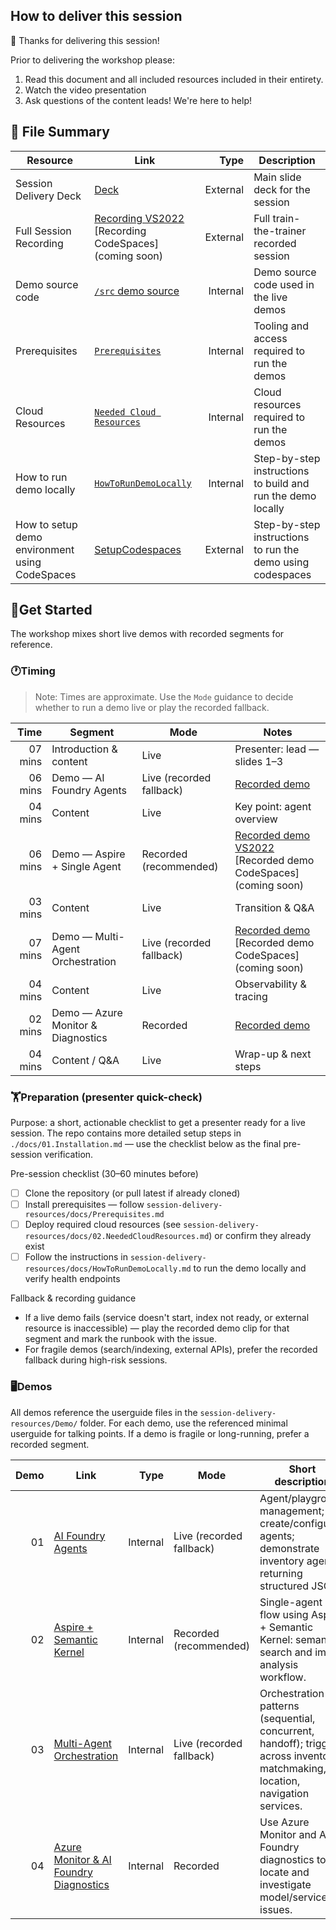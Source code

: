 ## How to deliver this session

🥇 Thanks for delivering this session!

Prior to delivering the workshop please:

1. Read this document and all included resources included in their entirety.
2. Watch the video presentation
3. Ask questions of the content leads! We're here to help!

## 📁 File Summary

| Resource | Link | Type | Description |
|---|---|---:|---|
| Session Delivery Deck | [Deck](https://aka.ms/AAxri1f) | External | Main slide deck for the session |
| Full Session Recording | [Recording VS2022](https://youtu.be/AwKSBaA2HXQ) <br> [Recording CodeSpaces](coming soon) | External | Full train-the-trainer recorded session |
| Demo source code | [`/src` demo source](../src) | Internal | Demo source code used in the live demos |
| Prerequisites | [`Prerequisites`](./docs/Prerequisites.md) | Internal | Tooling and access required to run the demos |
| Cloud Resources | [`Needed Cloud Resources`](./docs/02.NeededCloudResources.md) | Internal | Cloud resources required to run the demos |
| How to run demo locally | [`HowToRunDemoLocally`](./docs/HowToRunDemoLocally.md) | Internal | Step-by-step instructions to build and run the demo locally |
| How to setup demo environment using CodeSpaces | [SetupCodespaces](https://aka.ms/AAyd4kq) | External | Step-by-step instructions to run the demo using codespaces |

## 🚀Get Started

The workshop mixes short live demos with recorded segments for reference.

### 🕐Timing

> Note: Times are approximate. Use the `Mode` guidance to decide whether to run a demo live or play the recorded fallback.

| Time | Segment | Mode | Notes |
|---:|---|---|---|
| 07 mins | Introduction & content | Live | Presenter: lead — slides 1–3 |
| 06 mins | Demo — AI Foundry Agents | Live (recorded fallback) | [Recorded demo](https://aka.ms/AAxri1g) |
| 04 mins | Content | Live | Key point: agent overview |
| 06 mins | Demo — Aspire + Single Agent | Recorded (recommended) | [Recorded demo VS2022](https://aka.ms/AAxrpqj) <br> [Recorded demo CodeSpaces](coming soon) |
| 03 mins | Content | Live | Transition & Q&A |
| 07 mins | Demo — Multi-Agent Orchestration | Live (recorded fallback) | [Recorded demo](https://aka.ms/AAxrab6)  <br> [Recorded demo CodeSpaces](coming soon) |
| 04 mins | Content | Live | Observability & tracing |
| 02 mins | Demo — Azure Monitor & Diagnostics | Recorded | [Recorded demo](https://aka.ms/AAxrpqk) |
| 04 mins | Content / Q&A | Live | Wrap-up & next steps |

### 🏋️Preparation (presenter quick-check)

Purpose: a short, actionable checklist to get a presenter ready for a live session. The repo contains more detailed setup steps in `./docs/01.Installation.md` — use the checklist below as the final pre-session verification.

Pre-session checklist (30–60 minutes before)

- [ ] Clone the repository (or pull latest if already cloned)
- [ ] Install prerequisites — follow `session-delivery-resources/docs/Prerequisites.md`
- [ ] Deploy required cloud resources (see `session-delivery-resources/docs/02.NeededCloudResources.md`) or confirm they already exist
- [ ] Follow the instructions in `session-delivery-resources/docs/HowToRunDemoLocally.md` to run the demo locally and verify health endpoints

Fallback & recording guidance

- If a live demo fails (service doesn't start, index not ready, or external resource is inaccessible) — play the recorded demo clip for that segment and mark the runbook with the issue.
- For fragile demos (search/indexing, external APIs), prefer the recorded fallback during high-risk sessions.

### 🖥️Demos

All demos reference the userguide files in the `session-delivery-resources/Demo/` folder. For each demo, use the referenced minimal userguide for talking points. If a demo is fragile or long-running, prefer a recorded segment.

| Demo | Link | Type | Mode | Short description |
|---:|---|---:|---|---|
| 01 | [AI Foundry Agents](./Demo/01/01_demo_minimal.md) | Internal | Live (recorded fallback) | Agent/playground management; create/configure agents; demonstrate inventory agent returning structured JSON. |
| 02 | [Aspire + Semantic Kernel](./Demo/02/02_demo_minimal.md) | Internal | Recorded (recommended) | Single-agent flow using Aspire + Semantic Kernel: semantic search and image analysis workflow. |
| 03 | [Multi-Agent Orchestration](./Demo/03/03_demo_minimal.md) | Internal | Live (recorded fallback) | Orchestration patterns (sequential, concurrent, handoff); triggers across inventory, matchmaking, location, navigation services. |
| 04 | [Azure Monitor & AI Foundry Diagnostics](./Demo/04/04_demo_minimal.md) | Internal | Recorded | Use Azure Monitor and AI Foundry diagnostics to locate and investigate model/service issues. |
